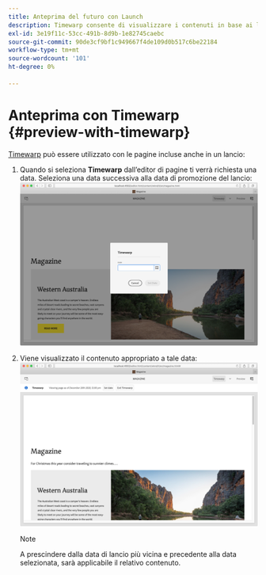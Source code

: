 ```yaml
---
title: Anteprima del futuro con Launch
description: Timewarp consente di visualizzare i contenuti in base ai lanci.
exl-id: 3e19f11c-53cc-491b-8d9b-1e82745caebc
source-git-commit: 90de3cf9bf1c949667f4de109d0b517c6be22184
workflow-type: tm+mt
source-wordcount: '101'
ht-degree: 0%

---
```


# Anteprima con Timewarp {#preview-with-timewarp}

[Timewarp](/help/sites-cloud/authoring/features/page-versions.md#timewarp) può essere utilizzato con le pagine incluse anche in un lancio:

1. Quando si seleziona **Timewarp** dall’editor di pagine ti verrà richiesta una data. Seleziona una data successiva alla data di promozione del lancio:
   ![Navigare al lancio dall’Editor pagina](/help/sites-cloud/authoring/assets/launches-timewarp-01.png)

1. Viene visualizzato il contenuto appropriato a tale data:
   ![Navigare al lancio dall’Editor pagina](/help/sites-cloud/authoring/assets/launches-timewarp-02.png)

   >[!NOTE]
   >
   >A prescindere dalla data di lancio più vicina e precedente alla data selezionata, sarà applicabile il relativo contenuto.
